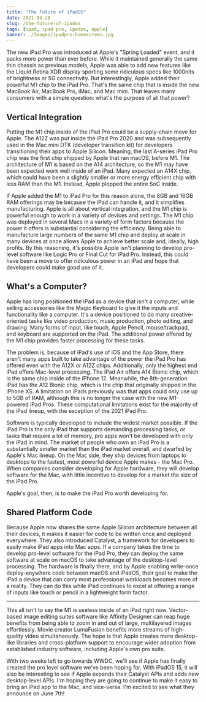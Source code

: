 ```yaml
---
title: "The Future of iPadOS"
date: 2021-04-28
slug: /the-future-of-ipados
tags: [ipad, ipad pro, ipados, apple]
banner: ./Images/ipadpro-homescreen.jpg
---
```


The new iPad Pro was introduced at Apple's "Spring Loaded" event, and it packs more power than ever before. While it maintained generally the same thin chassis as previous models, Apple was able to add new features like the Liquid Retina XDR display sporting some ridiculous specs like 1000nits of brightness or 5G connectivity. But interestingly, Apple added their powerful M1 chip to the iPad Pro. That's the same chip that is inside the new MacBook Air, MacBook Pro, iMac, and Mac mini. That leaves many consumers with a simple question: what's the purpose of all that power?

## Vertical Integration

Putting the M1 chip inside of the iPad Pro could be a supply-chain move for Apple. The A12Z was put inside the iPad Pro 2020 and was subsequently used in the Mac mini DTK (developer transition kit) for developers transitioning their apps to Apple Silicon. Meaning, the last A-series iPad Pro chip was the first chip  shipped by Apple that ran macOS, before M1. The architecture of M1 is based on the A14 architecture, so the M1 may have been expected work well inside of an iPad. Many expected an A14X chip, which could have been a slightly smaller or more energy efficient chip with less RAM than the M1. Instead, Apple plopped the entire SoC inside.

If Apple added the M1 to iPad Pro for this reason alone, the 8GB and 16GB RAM offerings may be because the iPad can handle it, and it simplifies manufacturing. Apple is all about vertical integration, and the M1 chip is powerful enough to work in a variety of devices and settings. The M1 chip was deployed in several Macs in a variety of form factors because the power it offers is substantial considering the efficiency. Being able to manufacture large numbers of the same M1 chip and deploy at scale in many devices at once allows Apple to achieve better scale and, ideally, high profits. By this reasoning, it's possible Apple isn't planning to develop pro-level software like Logic Pro or Final Cut for iPad Pro. Instead, this could have been a move to offer ridiculous power in an iPad and hope that developers could make good use of it.

## What's a Computer?

Apple has long positioned the iPad as a device that isn't a computer, while selling accessories like the Magic Keyboard to give it the inputs and functionality like a computer. It's a device positioned to do many creative-oriented tasks like video production, music production, photo editing, and drawing. Many forms of input, like touch, Apple Pencil, mouse/trackpad, and keyboard are supported on the iPad. The additional power offered by the M1 chip provides faster processing for these tasks.

The problem is, because of iPad's use of iOS and the App Store, there aren't many apps built to take advantage of the power the iPad Pro has offered even with the A12X or A12Z chips. Additionally, only the highest end iPad offers Mac-level processing. The iPad Air offers A14 Bionic chip, which is the same chip inside of the iPhone 12. Meanwhile, the 8th-generation iPad has the A12 Bionic chip, which is the chip that originally shipped in the iPhone XS. A limitation on iPads previously was that apps could only use up to 5GB of RAM, although this is no longer the case with the new M1-powered iPad Pros. These computational limitations exist for the majority of the iPad lineup, with the exception of the 2021 iPad Pro.

Software is typically developed to include the widest market possible. If the iPad Pro is the only iPad that supports demanding processing tasks, or tasks that require a lot of memory, pro apps won't be developed with only the iPad in mind. The market of people who own an iPad Pro is a substantially smaller market than the iPad market overall, and dwarfed by Apple's Mac lineup. On the Mac side, they ship devices from laptops to desktops to the fastest, most powerful device Apple makes - the Mac Pro. When companies consider developing for Apple hardware, they will develop software for the Mac, with little incentive to develop for a market the size of the iPad Pro.

Apple's goal, then, is to make the iPad Pro worth developing for.

## Shared Platform Code

Because Apple now shares the same Apple Silicon architecture between all their devices, it makes it easier for code to be written once and deployed everywhere. They also introduced Catalyst, a framework for developers to easily make iPad apps into Mac apps. If a company takes the time to develop pro-level software for the iPad Pro, they can deploy the same software at scale on macOS to take advantage of the desktop-level processing. The hardware is finally there, and by Apple enabling write-once deploy-anywhere code between macOS and iPadOS, their goal to make the iPad a device that can carry most professional workloads becomes more of a reality. They can do this while iPad continues to excel at offering a range of inputs like touch or pencil in a lightweight form factor. 

---

This all isn't to say the M1 is useless inside of an iPad right now. Vector-based image editing suites software like Affinity Designer can reap huge benefits from being able to zoom in and out of large, multilayered images effortlessly. Movie creator LumaFusion benefits more streams of high-quality video simultaneously. The hope is that Apple creates more desktop-like libraries and cross-platform support to encourage wider adoption from established industry software, including Apple's own pro suite.

With two weeks left to go towards WWDC, we'll see if Apple has finally created the pro level software we've been hoping for. With iPadOS 15, it will also be interesting to see if Apple expands their Catalyst APIs and adds new desktop-level APIs. I'm hoping they are going to continue to make it easy to bring an iPad app to the Mac, and vice-versa. I'm excited to see what they announce on June 7th!


